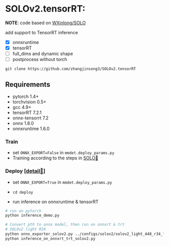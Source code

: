 # SOLOv2.tensorRT: 

**NOTE**: code based on [WXinlong/SOLO](https://github.com/WXinlong/SOLO)

add support to TensorRT inference

- [x] onnxruntime
- [x] tensorRT
- [ ] full_dims and dynamic shape
- [ ] postprocess without torch

```
git clone https://github.com/zhangjinsong3/SOLOv2.tensorRT
```

## Requirements

* pytorch 1.4+
* torchvision 0.5+
* gcc 4.9+
* tensorRT 7.2.1
* onnx-tensorrt 7.2
* onnx 1.8.0
* onnxruntime 1.6.0


### Train
- set `ONNX_EXPORT=False` in  `mmdet.deploy_params.py`
- Training according to the steps in <a href="README_SOLO.md" alt="链接">SOLO🔗</a>


### Deploy [<a href="deploy/readme.md" alt="链接">detail🔗</a>]
- set `ONNX_EXPORT=True` in  `mmdet.deploy_params.py`

- `cd deploy`

- run inference on onnxruntime & tensorRT
```bash
# run on pytorch
python inference_demo.py

# Convert pth to onnx model, then run on onnxrt & trt
# SOLOv2 light R34
python onnx_exporter_solov2.py ../configs/solov2/solov2_light_448_r34_fpn_8gpu_3x.py  weights/SOLOv2_light_R34.onnx --checkpoint ../weights/SOLOv2_LIGHT_448_R34_3x.pth --shape 448 672
python inference_on_onnxrt_trt_solov2.py
```


